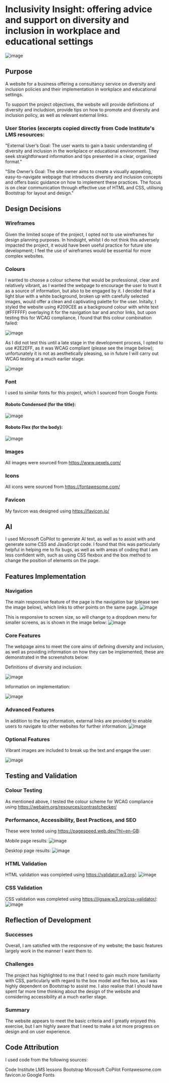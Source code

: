 # Inclusivity Insight: offering advice and support on diversity and inclusion in workplace and educational settings

![image](https://github.com/user-attachments/assets/7169be24-c725-4e77-bbde-438e43f59960)

## Purpose
A website for a business offering a consultancy service on diversity and inclusion policies and their implementation in workplace and educational settings.

To support the project objectives, the website will provide definitions of diversity and includsion, provide tips on how to promote and diversity and inclusion policy, as well as relevant external links.

### User Stories (excerpts copied directly from Code Institute's LMS resources:

"External User’s Goal: The user wants to gain a basic understanding of diversity and inclusion in the workplace or educational environment. They seek straightforward information and tips presented in a clear, organised format."

"Site Owner’s Goal: The site owner aims to create a visually appealing, easy-to-navigate webpage that introduces diversity and inclusion concepts and offers basic guidance on how to implement these practices. The focus is on clear communication through effective use of HTML and CSS, utilising Bootstrap for layout and design."

## Design Decisions
### Wireframes
Given the limited scope of the project, I opted not to use wireframes for design planning purposes.  In hindsight, whilst I do not think this adversely impacted the project, it would have been useful practice for future site development; I feel the use of wireframes would be essential for more complex websites.
### Colours
I wanted to choose a colour scheme that would be professional, clear and relatively vibrant, as I wanted the webpage to encourage the user to trust it as a source of information, but also to be engaged by it.
I decided that a light blue with a white background, broken up with carefully selected images, would offer a clean and captivating palette for the user.  Initally, I styled the website using #209CEE as a background colour with white text (#FFFFFF) overlaying it for the navigation bar and anchor links, but upon testing this for WCAG compliance, I found that this colour combination failed: 

![image](https://github.com/user-attachments/assets/c00f30c8-1d23-4575-96e2-053c2faa259b)

As I did not test this until a late stage in the development process, I opted to use #2E2EFF, as it was WCAG compliant (please see the image below); unfortunately it is not as aesthetically pleasing, so in future I will carry out WCAG testing at a much earlier stage.

![image](https://github.com/user-attachments/assets/161ec277-b118-46bb-94ab-32cd12bf8d6c)


### Font
I used to similar fonts for this project, which I sourced from Google Fonts:
#### Roboto Condensed (for the title):
![image](https://github.com/user-attachments/assets/193ebed7-21b2-453b-88ea-44c9a6cfc26d)
#### Roboto Flex (for the body):
![image](https://github.com/user-attachments/assets/fbf5cefe-4fbf-4c67-ab1a-067214c7b855)


### Images
All images were sourced from https://www.pexels.com/ 
### Icons
All icons were sourced from https://fontawesome.com/
### Favicon
My favicon was designed using https://favicon.io/
## AI
I used Microsoft CoPilot to generate AI text, as well as to assist with and generate some CSS and JavaScript code.  I found that this was particularly helpful in helping me to fix bugs, as well as with areas of coding that I am less confident with, such as using CSS flexbox and the box method to change the position of elements on the page.

## Features Implementation
### Navigation
The main responsive feature of the page is the navigation bar (please see the image below), which links to other points on the same page.
![image](https://github.com/user-attachments/assets/2e79ecdd-13c4-4e49-8529-92bb09ab7e98)

This is responsive to screen size, so will change to a dropdown menu for smaller screens, as is shown in the image below:
![image](https://github.com/user-attachments/assets/15fa4436-5cef-4f56-98d7-065353fab252)

### Core Features
The webpage aims to meet the core aims of defining diversity and inclusion, as well as providing information on how they can be implemented; these are demonstrated in the screenshots below:

Definitions of diversity and inclusion:

![image](https://github.com/user-attachments/assets/83c68276-f6ca-4ac3-a431-bce38f8e5955)

Information on implementation:

![image](https://github.com/user-attachments/assets/6a707f06-176a-45a1-8171-44dd059eebc1)



### Advanced Features

In addition to the key information, external links are provided to enable users to navigate to other websites for further information:
![image](https://github.com/user-attachments/assets/1c5402ce-7266-4e5c-b9c2-485d899783fa)

### Optional Features

Vibrant images are included to break up the text and engage the user:


![image](https://github.com/user-attachments/assets/31baf447-3748-43ff-b801-34f2afc1106d)

## Testing and Validation

### Colour Testing
As mentioned above, I tested the colour scheme for WCAG compliance using https://webaim.org/resources/contrastchecker/

### Performance, Accessibility, Best Practices, and SEO
These were tested using https://pagespeed.web.dev/?hl=en-GB:

Mobile page results:
![image](https://github.com/user-attachments/assets/6d9fadbe-5dda-45f9-a764-caa07a91660d)

Desktop page results:
![image](https://github.com/user-attachments/assets/630a45e8-e81b-475d-b164-990126f3bcbf)


### HTML Validation
HTML validation was completed using https://validator.w3.org/:
![image](https://github.com/user-attachments/assets/25f865e2-904a-41e4-bb06-28d63f043576)


### CSS Validation
CSS validation was completed using https://jigsaw.w3.org/css-validator/:
![image](https://github.com/user-attachments/assets/81577fe6-9885-42d5-adc6-eae89b3fe2cc)


## Reflection of Development
### Successes
Overall, I am satisfied with the responsive of my website; the basic features largely work in the manner I want them to.

### Challenges
The project has highlighted to me that I need to gain much more familiarity with CSS, particularly with regard to the box model and flex box, as I was highly dependent on Bootstrap to assist me.  I also realise that I should have spent far more time thinking about the design of the website and considering accessibility at a much earlier stage.

### Summary
The website appears to meet the basic criteria and I greatly enjoyed this exercise, but I am highly aware that I need to make a lot more progress on design and on user experience.

## Code Attribution
I used code from the following sources:

Code Institute LMS lessons
Bootstrap
Microsoft CoPilot
Fontawesome.com
favicon.io
Google Fonts
